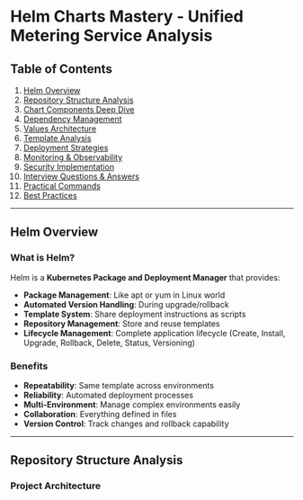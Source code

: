 # Helm Charts Mastery - Unified Metering Service Analysis

## Table of Contents
1. [Helm Overview](#helm-overview)
2. [Repository Structure Analysis](#repository-structure-analysis)
3. [Chart Components Deep Dive](#chart-components-deep-dive)
4. [Dependency Management](#dependency-management)
5. [Values Architecture](#values-architecture)
6. [Template Analysis](#template-analysis)
7. [Deployment Strategies](#deployment-strategies)
8. [Monitoring & Observability](#monitoring--observability)
9. [Security Implementation](#security-implementation)
10. [Interview Questions & Answers](#interview-questions--answers)
11. [Practical Commands](#practical-commands)
12. [Best Practices](#best-practices)

---

## Helm Overview

### What is Helm?
Helm is a **Kubernetes Package and Deployment Manager** that provides:
- **Package Management**: Like apt or yum in Linux world
- **Automated Version Handling**: During upgrade/rollback
- **Template System**: Share deployment instructions as scripts
- **Repository Management**: Store and reuse templates
- **Lifecycle Management**: Complete application lifecycle (Create, Install, Upgrade, Rollback, Delete, Status, Versioning)

### Benefits
- **Repeatability**: Same template across environments
- **Reliability**: Automated deployment processes
- **Multi-Environment**: Manage complex environments easily
- **Collaboration**: Everything defined in files
- **Version Control**: Track changes and rollback capability

---

## Repository Structure Analysis

### Project Architecture

